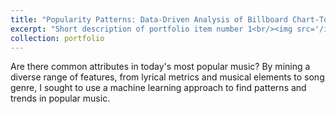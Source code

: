 ```yaml
---
title: "Popularity Patterns: Data-Driven Analysis of Billboard Chart-Toppers"
excerpt: "Short description of portfolio item number 1<br/><img src='/images/500x300.png'>"
collection: portfolio
---
```


Are there common attributes in today's most popular music? By mining a diverse range of features, from lyrical metrics and musical elements to song genre, I sought to use a machine learning approach to find patterns and trends in popular music.
